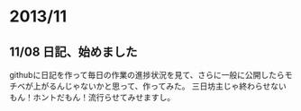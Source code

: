 # 2013/11

## 11/08 日記、始めました
githubに日記を作って毎日の作業の進捗状況を見て、さらに一般に公開したらモチベが上がるんじゃないかと思って、作ってみた。
三日坊主じゃ終わらせないもん！ホントだもん！流行らせてみせますし。